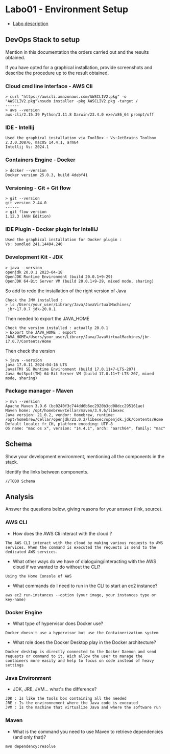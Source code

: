 # Labo01 - Environment Setup

* [Labo description](https://cpnv-es-ngy.gitbook.io/vir1/labs/labo01-environment-setup)

## DevOps Stack to setup

Mention in this documentation the orders carried out and the results obtained.

If you have opted for a graphical installation, provide screenshots and describe the procedure up to the result obtained.

### Cloud cmd line interface - AWS Cli

```
> curl "https://awscli.amazonaws.com/AWSCLIV2.pkg" -o "AWSCLIV2.pkg"\nsudo installer -pkg AWSCLIV2.pkg -target /
------
> aws --version
aws-cli/2.15.39 Python/3.11.8 Darwin/23.4.0 exe/x86_64 prompt/off
```

### IDE - Intellij

```
Used the graphical installation via ToolBox : Vs:JetBrains Toolbox 2.3.0.30876, macOS 14.4.1, arm64
Intellij Vs: 2024.1
```

### Containers Engine - Docker

```
> docker --version
Docker version 25.0.3, build 4debf41
```

### Versioning - Git + Git flow

```
> git --version
git version 2.44.0
------
> git flow version
1.12.3 (AVH Edition)
```

### IDE Plugin - Docker plugin for IntelliJ

```
Used the graphical installation for Docker plugin : 
Vs: bundled 241.14494.240
```

### Development Kit - JDK

```
> java --version
openjdk 20.0.1 2023-04-18
OpenJDK Runtime Environment (build 20.0.1+9-29)
OpenJDK 64-Bit Server VM (build 20.0.1+9-29, mixed mode, sharing)
```
So add to redo the installation of the right version of Java

```
Check the JMV installed : 
> ls /Users/your_user/Library/Java/JavaVirtualMachines/
 jbr-17.0.7 jdk-20.0.1
```
Then needed to export the JAVA_HOME
```
Check the version installed : actually 20.0.1
> Export the JAVA_HOME : export JAVA_HOME=/Users/your_user/Library/Java/JavaVirtualMachines/jbr-17.0.7/Contents/Home
```
Then check the version
```
> java --version 
java 17.0.11 2024-04-16 LTS
Java(TM) SE Runtime Environment (build 17.0.11+7-LTS-207)
Java HotSpot(TM) 64-Bit Server VM (build 17.0.11+7-LTS-207, mixed mode, sharing)
```

### Package manager - Maven

```
> mvn --version
Apache Maven 3.9.6 (bc0240f3c744dd6b6ec2920b3cd08dcc295161ae)
Maven home: /opt/homebrew/Cellar/maven/3.9.6/libexec
Java version: 21.0.2, vendor: Homebrew, runtime: /opt/homebrew/Cellar/openjdk/21.0.2/libexec/openjdk.jdk/Contents/Home
Default locale: fr_CH, platform encoding: UTF-8
OS name: "mac os x", version: "14.4.1", arch: "aarch64", family: "mac"
```

## Schema

Show your development environment, mentioning all the components in the stack.

Identify the links between components.

```
//TODO Schema
```

## Analysis

Answer the questions below, giving reasons for your answer (link, source).

### AWS CLI

* How does the AWS Cli interact with the cloud ?

```
The AWS CLI interact with the cloud by making various requests to AWS services. When the command is executed the requests is send to the dedicated AWS services.
```

* What other ways do we have of dialoguing/interacting with the AWS cloud if we wanted to do without the CLI?

```
Using the Home Console of AWS
```

* What commands do I need to run in the CLI to start an ec2 instance?

```
aws ec2 run-instances --option (your image, your instances type or key-name)
```

### Docker Engine

* What type of hypervisor does Docker use?

```
Docker doesn't use a hypervisor but use the Containerization system
```

* What role does the Docker Desktop play in the Docker architecture?

```
Docker desktop is directly connected to the Docker Daemon and send requests or command to it. Wich allow the user to manage the containers more easily and help to focus on code instead of heavy settings
```

### Java Environment

* JDK, JRE, JVM... what's the difference?

```
JDK : Is like the tools box containing all the needed
JRE : Is the environnement where the Java code is executed
JVM : Is the machine that virtualize Java and where the software run
```

### Maven

* What is the command you need to use Maven to retrieve dependencies (and only that)?

```
mvn dependency:resolve
```


